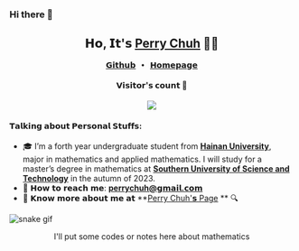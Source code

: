 ### Hi there 👋

<h2 align="center"> 𝗛𝗼, 𝗜𝘁'𝘀 <a href="https://Nalydz.github.io">Perry Chuh</a> 👨‍💻 </h2>

<p align="center">
  <samp>
    <a href="https://github.com/Nalydz">𝗚𝗶𝘁𝗵𝘂𝗯</a> ∙ 
    <a href="https://Nalydz.github.io">𝗛𝗼𝗺𝗲𝗽𝗮𝗴𝗲</a> 
  </samp>
</p>

<h4 align="center">𝗩𝗶𝘀𝗶𝘁𝗼𝗿'𝘀 𝗰𝗼𝘂𝗻𝘁 👀</h4>

<p align="center"><img src="https://profile-counter.glitch.me/Nalydz/count.svg"></img></p>

<h4>𝗧𝗮𝗹𝗸𝗶𝗻𝗴 𝗮𝗯𝗼𝘂𝘁 𝗣𝗲𝗿𝘀𝗼𝗻𝗮𝗹 𝗦𝘁𝘂𝗳𝗳𝘀:</h4>

- 🎓 I’m a forth year undergraduate student from **[Hainan University](https://www.hainanu.edu.cn/)**, major in mathematics and applied mathematics.  I will study for a master’s degree in mathematics at **[Southern University of Science and Technology](https://www.sustech.edu.cn/)** in the autumn of 2023.   
- 💌 𝗛𝗼𝘄 𝘁𝗼 𝗿𝗲𝗮𝗰𝗵 𝗺𝗲: **[perrychuh@𝗴𝗺𝗮𝗶𝗹.𝗰𝗼𝗺](mailto:perrychuh@𝗴𝗺𝗮𝗶𝗹.𝗰𝗼𝗺)**
- 🔎 𝗞𝗻𝗼𝘄 𝗺𝗼𝗿𝗲 𝗮𝗯𝗼𝘂𝘁 𝗺𝗲 𝗮𝘁 **[Perry Chuh'𝘀 Page](https://Nalydz.github.io) ** 🔍

![snake gif](https://github.com/Nalydz/Nalydz/blob/output/github-contribution-grid-snake.gif)

<p align="center">I'll put some codes or notes here about mathematics</p>








